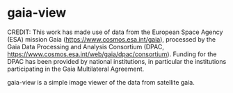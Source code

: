 # gaia-view

CREDIT:
This work has made use of data from the European Space Agency (ESA) mission Gaia (https://www.cosmos.esa.int/gaia),
processed by the Gaia Data Processing and Analysis Consortium (DPAC, https://www.cosmos.esa.int/web/gaia/dpac/consortium).
Funding for the DPAC has been provided by national institutions, in particular the institutions participating in the Gaia Multilateral Agreement.

gaia-view is a simple image viewer of the data from satellite gaia.
